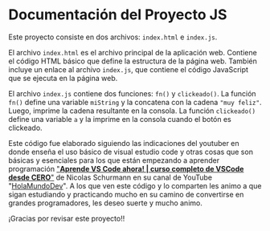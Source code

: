 # Documentación del Proyecto JS

Este proyecto consiste en dos archivos: `index.html` e `index.js`.

El archivo `index.html` es el archivo principal de la aplicación web. Contiene el código HTML básico que define la estructura de la página web. También incluye un enlace al archivo `index.js`, que contiene el código JavaScript que se ejecuta en la página web.

El archivo `index.js` contiene dos funciones: `fn()` y `clickeado()`. La función `fn()` define una variable `miString` y la concatena con la cadena `"muy feliz"`. Luego, imprime la cadena resultante en la consola. La función `clickeado()` define una variable `a` y la imprime en la consola cuando el botón es clickeado.

Este código fue elaborado siguiendo las indicaciones del youtuber en donde enseña el uso básico de visual estudio code y otras cosas que son básicas y esenciales para los que están empezando a aprender programación ["****Aprende VS Code ahora! | curso completo de VSCode desde CERO****"](https://www.youtube.com/watch?v=Ei1y51K8jQk) de Nicolas Schurmann en su canal de YouTube "[HolaMundoDev](https://www.youtube.com/@HolaMundoDev)". A los que ven este código y lo comparten les animo a que sigan estudiando y practicando mucho en su camino de convertirse en grandes programadores, les deseo suerte y mucho animo.

¡Gracias por revisar este proyecto!!

